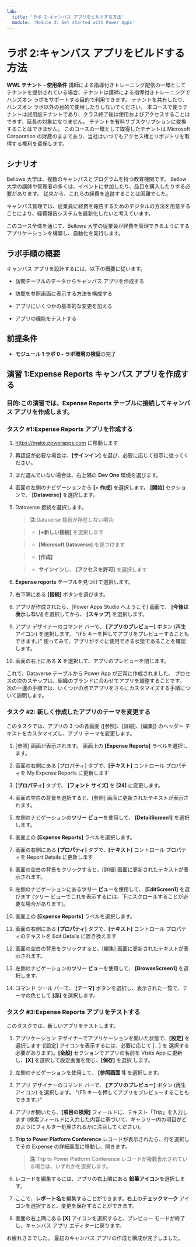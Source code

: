```yaml
---
lab:
  title: 'ラボ 2:キャンバス アプリをビルドする方法'
  module: 'Module 3: Get started with Power Apps'
---
```


# ラボ 2:キャンバス アプリをビルドする方法

**WWL テナント - 使用条件** 講師による指導付きトレーニング配信の一環としてテナントを提供されている場合、テナントは講師による指導付きトレーニングでハンズオン ラボをサポートする目的で利用できます。 テナントを共有したり、ハンズオン ラボ以外の目的で使用したりしないでください。 本コースで使うテナントは試用版テナントであり、クラス終了後は使用およびアクセスすることはできず、延長の対象になりません。 テナントを有料サブスクリプションに変換することはできません。 このコースの一環として取得したテナントは Microsoft Corporation の財産のままであり、当社はいつでもアクセス権とリポジトリを取得する権利を留保します。 

## シナリオ

Bellows 大学は、複数のキャンパスとプログラムを持つ教育機関です。 Bellow 大学の講師や管理者の多くは、イベントに参加したり、品目を購入したりする必要があります。 従来から、これらの経費を追跡することは困難でした。 

キャンパス管理では、従業員に経費を報告するためのデジタルの方法を用意することにより、経費報告システムを最新化したいと考えています。 

このコース全体を通じて、Bellows 大学の従業員が経費を管理できるようにするアプリケーションを構築し、自動化を実行します。 


## ラボ手順の概要

キャンバス アプリを設計するには、以下の概要に従います。

- 訪問テーブルのデータからキャンバス アプリを作成する

- 訪問を参照画面に表示する方法を構成する

- アプリにいくつかの基本的な変更を加える

- アプリの機能をテストする

## 前提条件

- **モジュール 1 ラボ 0 - ラボ環境の検証**の完了

## 演習 1:Expense Reports キャンバス アプリを作成する

### 目的:この演習では、Expense Reports テーブルに接続してキャンバス アプリを作成します。

### タスク #1:Expense Reports アプリを作成する

1. https://make.powerapps.com に移動します

1. 再認証が必要な場合は、**[サインイン]** を選び、必要に応じて指示に従ってください。

1. まだ選んでいない場合は、右上隅の **Dev One** 環境を選びます。

1. 画面の左側のナビゲーションから **[+ 作成]** を選択します。 **[開始]** セクションで、 **[Dataverse]** を選択します。

1. Dataverse 接続を選択します。

    >**注**:Dataverse 接続が存在しない場合:

    >   - **[+新しい接続]** を選択します

    >   - **[Microsoft Dataverse]** を見つけます

    >   - **[作成]**

    >   - **サインイン**し、 **[アクセスを許可]** を選択します

1. **Expense reports** テーブルを見つけて選択します。

1. 右下隅にある **[接続]** ボタンを選びます。

1. アプリが作成されたら、[Power Apps Studio へようこそ] 画面で、 **[今後は表示しない]** を選択してから、 **[スキップ]** を選択します。

1. アプリ デザイナーのコマンド バーで、 **[アプリのプレビュー]** ボタン (再生アイコン) を選択します。 "(F5 キーを押してアプリをプレビューすることもできます。)" 使ってみて、アプリがすぐに使用できる状態であることを確認します。

1. 画面の右上にある **X** を選択して、アプリのプレビューを閉じます。

これで、Dataverse テーブルから Power App が正常に作成されました。 プロセスの次のステップは、組織のブランドに合わせてアプリを調整することです。 次の一連の手順では、いくつかの点でアプリをさらにカスタマイズする手順について説明します。

### タスク #2: 新しく作成したアプリのテーマを変更する

このタスクでは、アプリの 3 つの各画面 ([参照]、[詳細]、[編集]) のヘッダー テキストをカスタマイズし、アプリ テーマを変更します。

1. [参照] 画面が表示されます。 画面上の **[Expense Reports]** ラベルを選択します。

1. 画面の右側にある [プロパティ] タブで、**[テキスト]** コントロール プロパティを My Expense Reports に更新します

1. **[プロパティ]** タブで、 **[フォント サイズ]** を **[24]** に変更します。

1. 画面の空白の背景を選択すると、[参照] 画面に更新されたテキストが表示されます。

1. 左側のナビゲーションの**ツリー ビュー**を使用して、 **[DetailScreen1]** を選択します。

1. 画面上の **[Expense Reports]** ラベルを選択します。

1. 画面の右側にある **[プロパティ]** タブで、**[テキスト]** コントロール プロパティを Report Details に更新します

1. 画面の空白の背景をクリックすると、[詳細] 画面に更新されたテキストが表示されます。

1. 左側のナビゲーションにある**ツリー ビュー**を使用して、 **[EditScreen1]** を選びます (ツリー ビューでこれを表示するには、下にスクロールすることが必要な場合があります)。

1. 画面上の **[Expense Reports]** ラベルを選択します。

1. 画面の右側にある **[プロパティ]** タブで、**[テキスト]** コントロール プロパティのテキストを Edit Details に置き換えます

1. 画面の空白の背景をクリックすると、[編集] 画面に更新されたテキストが表示されます。

1. 左側のナビゲーションの**ツリー ビュー**を使用して、 **[BrowseScreen1]** を選択します。

1. コマンド ツール バーで、 **[テーマ]** ボタンを選択し、表示された一覧で、テーマの色として **[赤]** を選択します。

### タスク #3:Expense Reports アプリをテストする

このタスクでは、新しいアプリをテストします。

1. アプリケーション デザイナーでアプリケーションを開いた状態で、**[設定]** を選択します ([設定] アイコンを表示するには、必要に応じて [...] を 選択する必要があります)。**[全般]** セクションでアプリの名前を Visits App に更新し、**[X]** を選択して設定画面を閉じ、**[保存]** を選択 します。

1. 左側のナビゲーションを使用して、 **[参照画面 1]** を選択します。

1. アプリ デザイナーのコマンド バーで、 **[アプリのプレビュー]** ボタン (再生アイコン) を選択します。 "(F5 キーを押してアプリをプレビューすることもできます。)"

1. アプリが開いたら、**[項目の検索]** フィールドに、テキスト「Trip」を入力します (検索フィールドに入力した内容に基づいて、ギャラリー内の項目がどのようにフィルター処理されるかに注目してください)。

1. **Trip to Power Platform Conference** レコードが表示されたら、行を選択してその Expense の詳細画面に移動し、開きます。
 
    >**注**:Trip to Power Platform Conference レコードが複数表示されている場合は、いずれかを選択します。

1. レコードを編集するには、アプリの右上隅にある **鉛筆アイコン**を選択します。

1. ここで、**レポート名**を編集することができます。右上の**チェックマーク** アイコンを選択すると、変更を保存することができます。

1. 画面の右上隅にある **[X]** アイコンを選択すると、プレビュー モードが終了し、キャンバス アプリ エディターに戻ります。

お疲れさまでした。 最初のキャンバス アプリの作成と構成が完了しました。

 
